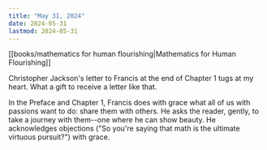 ```yaml
---
title: "May 31, 2024"
date: 2024-05-31
lastmod: 2024-05-31
---
```


[[books/mathematics for human flourishing|Mathematics for Human Flourishing]]

Christopher Jackson's letter to Francis at the end of Chapter 1 tugs at my heart. What a gift to receive a letter like that. 

In the Preface and Chapter 1, Francis does with grace what all of us with passions want to do: share them with others. He asks the reader, gently, to take a journey with them--one where he can show beauty. He acknowledges objections ("So you're saying that math is the ultimate virtuous pursuit?") with grace.
